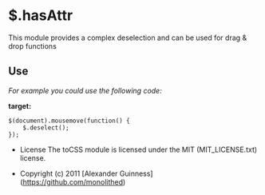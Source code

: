 # $.hasAttr

This module provides a complex deselection and can be used for drag & drop functions

## Use
*For example you could use the following code:*

**target:**

	$(document).mousemove(function() {
		$.deselect();
	});

* License
    The toCSS module is licensed under the MIT (MIT_LICENSE.txt) license.

* Copyright (c) 2011 [Alexander Guinness] (https://github.com/monolithed)
